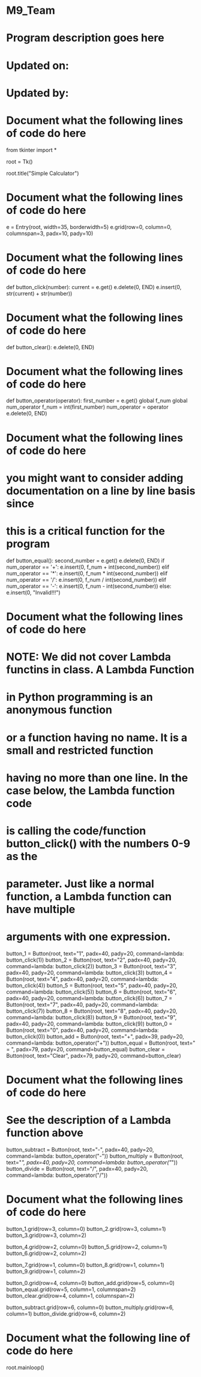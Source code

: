 # M9_Team

# Program description goes here
# Updated on:
# Updated by:
#
#
# Document what the following lines of code do here
from tkinter import *

root = Tk()

root.title("Simple Calculator")

# Document what the following lines of code do here
e = Entry(root, width=35, borderwidth=5)
e.grid(row=0, column=0, columnspan=3, padx=10, pady=10)

# Document what the following lines of code do here
def button_click(number):
    current = e.get()
    e.delete(0, END)
    e.insert(0, str(current) + str(number))

# Document what the following lines of code do here
def button_clear():
    e.delete(0, END)

# Document what the following lines of code do here
def button_operator(operator):
    first_number = e.get()
    global f_num
    global num_operator
    f_num = int(first_number)
    num_operator = operator
    e.delete(0, END)

# Document what the following lines of code do here

# you might want to consider adding documentation on a line by line basis since
# this is a critical function for the program
def button_equal():
    second_number = e.get()
    e.delete(0, END)
    if num_operator == '+':
        e.insert(0, f_num + int(second_number))
    elif num_operator == '*':
        e.insert(0, f_num * int(second_number))
    elif num_operator == '/':
        e.insert(0, f_num / int(second_number))
    elif num_operator == '-':
        e.insert(0, f_num - int(second_number))
    else:
        e.insert(0, "Invalid!!!")

# Document what the following lines of code do here
#
# NOTE: We did not cover Lambda functins in class. A Lambda Function 
# in Python programming is an anonymous function
# or a function having no name. It is a small and restricted function 
# having no more than one line. In the case below, the Lambda function code
# is calling the code/function button_click() with the numbers 0-9 as the 
# parameter. Just like a normal function, a Lambda function can have multiple
# arguments with one expression. 

button_1 =  Button(root, text="1", padx=40, pady=20, command=lambda: button_click(1))
button_2 =  Button(root, text="2", padx=40, pady=20, command=lambda: button_click(2))
button_3 =  Button(root, text="3", padx=40, pady=20, command=lambda: button_click(3))
button_4 =  Button(root, text="4", padx=40, pady=20, command=lambda: button_click(4))
button_5 =  Button(root, text="5", padx=40, pady=20, command=lambda: button_click(5))
button_6 =  Button(root, text="6", padx=40, pady=20, command=lambda: button_click(6))
button_7 =  Button(root, text="7", padx=40, pady=20, command=lambda: button_click(7))
button_8 =  Button(root, text="8", padx=40, pady=20, command=lambda: button_click(8))
button_9 =  Button(root, text="9", padx=40, pady=20, command=lambda: button_click(9))
button_0 =  Button(root, text="0", padx=40, pady=20, command=lambda: button_click(0))
button_add =  Button(root, text="+", padx=39, pady=20, command=lambda: button_operator("+"))
button_equal =  Button(root, text="   =   ", padx=79, pady=20, command=button_equal)
button_clear =  Button(root, text="Clear", padx=79, pady=20, command=button_clear)

# Document what the following lines of code do here

# See the description of a Lambda function above
button_subtract =  Button(root, text="-", padx=40, pady=20, command=lambda: button_operator("-"))
button_multiply =  Button(root, text="*", padx=40, pady=20, command=lambda: button_operator("*"))
button_divide =  Button(root, text="/", padx=40, pady=20, command=lambda: button_operator("/"))

# Document what the following lines of code do here

button_1.grid(row=3, column=0)
button_2.grid(row=3, column=1)
button_3.grid(row=3, column=2)

button_4.grid(row=2, column=0)
button_5.grid(row=2, column=1)
button_6.grid(row=2, column=2)

button_7.grid(row=1, column=0)
button_8.grid(row=1, column=1)
button_9.grid(row=1, column=2)

button_0.grid(row=4, column=0)
button_add.grid(row=5, column=0)
button_equal.grid(row=5, column=1, columnspan=2)
button_clear.grid(row=4, column=1, columnspan=2)

button_subtract.grid(row=6, column=0)
button_multiply.grid(row=6, column=1)
button_divide.grid(row=6, column=2)

# Document what the following line of code do here

root.mainloop()

